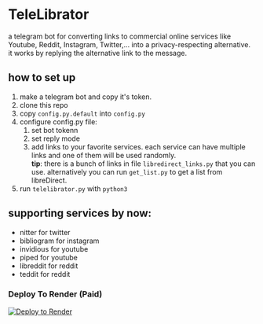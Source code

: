 # TeleLibrator
a telegram bot for converting links to commercial online services like Youtube, Reddit, Instagram, Twitter,… into a privacy-respecting alternative.  
it works by replying the alternative link to the message.

## how to set up

1. make a telegram bot and copy it's token.
2. clone this repo
3. copy `config.py.default` into `config.py`
4. configure config.py file:
    1. set bot tokenn
    2. set reply mode
    3. add links to your favorite services. each service can have multiple links and one of them will be used randomly.  
    **tip**: there is a bunch of links in file `libredirect_links.py` that you can use. alternatively you can run `get_list.py` to get a list from libreDirect.
5. run `telelibrator.py` with `python3`

## supporting services by now:

- nitter for twitter
- bibliogram for instagram
- invidious for youtube
- piped for youtube
- libreddit for reddit
- teddit for reddit


### Deploy To Render (Paid)

[![Deploy to Render](https://render.com/images/deploy-to-render-button.svg)](https://render.com/deploy?)

